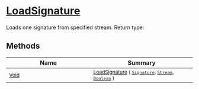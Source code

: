 # [LoadSignature](./Svc2004Loader-100663945.md)

Loads one signature from specified stream.
Return type:
## Methods

| Name | Summary | 
| --- | --- | 
| <sub>[Void](https://docs.microsoft.com/en-us/dotnet/api/System.Void)</sub><img width=200/>| <sub>[LoadSignature](./Svc2004Loader-100663945.md) ( [`Signature`](./../../Signature.md), [`Stream`](https://docs.microsoft.com/en-us/dotnet/api/System.IO.Stream), [`Boolean`](https://docs.microsoft.com/en-us/dotnet/api/System.Boolean) )</sub>| <br>


